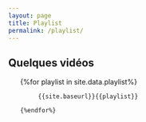 ```yaml
---
layout: page
title: Playlist
permalink: /playlist/
---
```


<h2>Quelques vidéos</h2>

 <ul>
	{%for playlist in site.data.playlist%}
	
         {{site.baseurl}}{{playlist}}
	
	{%endfor%}

 </ul>